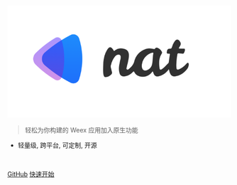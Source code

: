 ![nat](_assets/images/nat_logo.png)

> <span class="cn">轻松为你构建的 Weex 应用加入原生功能</span>

- 轻量级, 跨平台, 可定制, 开源

<br>

[GitHub](https://github.com/natjs/nat)
[快速开始](#快速开始)

<!-- ![color](#fff) -->
